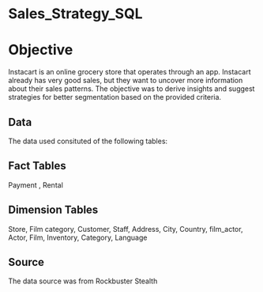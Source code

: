 # Sales_Strategy_SQL

# Objective
Instacart is an online grocery store that operates through an app. Instacart already has very good sales, but they want to uncover more information about their sales patterns. The objective was to derive insights and suggest strategies for better segmentation based on the provided criteria.

## Data
The data used consituted of the following tables:

## Fact Tables
Payment , Rental

## Dimension Tables
Store,
Film category,
Customer,
Staff,
Address,
City,
Country,
film_actor,
Actor,
Film,
Inventory,
Category,
Language

## Source
The data source was from Rockbuster Stealth

